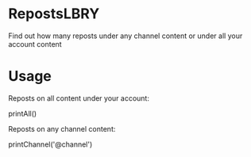 # RepostsLBRY

Find out how many reposts under any channel content or under all your account content

# Usage

Reposts on all content under your account:

printAll()

Reposts on any channel content:

printChannel('@channel')
